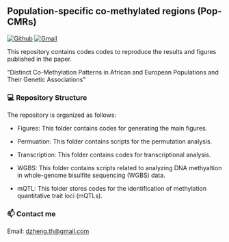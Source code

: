 ## Population-specific co-methylated regions (Pop-CMRs)
[![Github](https://img.shields.io/badge/-Github-000?style=flat&logo=Github&logoColor=white)](https://github.com/functionalepigenomics)
[![Gmail](https://img.shields.io/badge/-Gmail-c14438?style=flat&logo=Gmail&logoColor=white)](mailto:dzheng.th@gmail.com)

This repository contains codes codes to reproduce the results and figures published in the paper.

"Distinct Co-Methylation Patterns in African and European Populations and Their Genetic Associations"

### :computer: Repository Structure
The repository is organized as follows:

- Figures: This folder contains codes for generating the main figures.

- Permuation: This folder contains scripts for the permutation analysis.

- Transcription: This folder contains codes for transcriptional analysis.

- WGBS: This folder contains scripts related to analyzing DNA methyaltion in whole-genome bisulfite sequencing (WGBS) data.

- mQTL: This folder stores codes for the identification of methylation quantitative trait loci (mQTLs).


### 📫 Contact me
Email: dzheng.th@gmail.com
